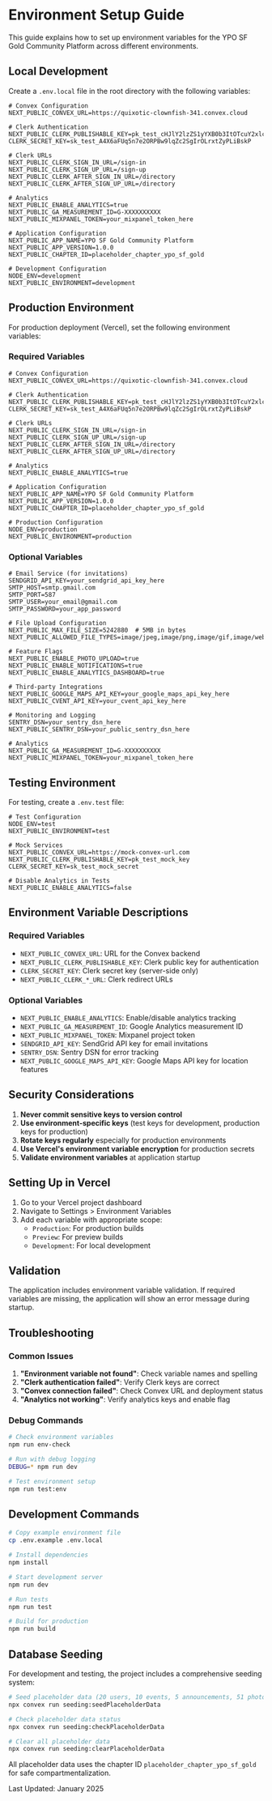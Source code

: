 # Environment Setup Guide

This guide explains how to set up environment variables for the YPO SF Gold Community Platform across different environments.

## Local Development

Create a `.env.local` file in the root directory with the following variables:

```env
# Convex Configuration
NEXT_PUBLIC_CONVEX_URL=https://quixotic-clownfish-341.convex.cloud

# Clerk Authentication
NEXT_PUBLIC_CLERK_PUBLISHABLE_KEY=pk_test_cHJlY2lzZS1yYXB0b3ItOTcuY2xlcmsuYWNjb3VudHMuZGV2JA
CLERK_SECRET_KEY=sk_test_A4X6aFUq5n7e2ORPBw9lqZc2SgIrOLrxtZyPLiBskP

# Clerk URLs
NEXT_PUBLIC_CLERK_SIGN_IN_URL=/sign-in
NEXT_PUBLIC_CLERK_SIGN_UP_URL=/sign-up
NEXT_PUBLIC_CLERK_AFTER_SIGN_IN_URL=/directory
NEXT_PUBLIC_CLERK_AFTER_SIGN_UP_URL=/directory

# Analytics
NEXT_PUBLIC_ENABLE_ANALYTICS=true
NEXT_PUBLIC_GA_MEASUREMENT_ID=G-XXXXXXXXXX
NEXT_PUBLIC_MIXPANEL_TOKEN=your_mixpanel_token_here

# Application Configuration
NEXT_PUBLIC_APP_NAME=YPO SF Gold Community Platform
NEXT_PUBLIC_APP_VERSION=1.0.0
NEXT_PUBLIC_CHAPTER_ID=placeholder_chapter_ypo_sf_gold

# Development Configuration
NODE_ENV=development
NEXT_PUBLIC_ENVIRONMENT=development
```

## Production Environment

For production deployment (Vercel), set the following environment variables:

### Required Variables

```env
# Convex Configuration
NEXT_PUBLIC_CONVEX_URL=https://quixotic-clownfish-341.convex.cloud

# Clerk Authentication
NEXT_PUBLIC_CLERK_PUBLISHABLE_KEY=pk_test_cHJlY2lzZS1yYXB0b3ItOTcuY2xlcmsuYWNjb3VudHMuZGV2JA
CLERK_SECRET_KEY=sk_test_A4X6aFUq5n7e2ORPBw9lqZc2SgIrOLrxtZyPLiBskP

# Clerk URLs
NEXT_PUBLIC_CLERK_SIGN_IN_URL=/sign-in
NEXT_PUBLIC_CLERK_SIGN_UP_URL=/sign-up
NEXT_PUBLIC_CLERK_AFTER_SIGN_IN_URL=/directory
NEXT_PUBLIC_CLERK_AFTER_SIGN_UP_URL=/directory

# Analytics
NEXT_PUBLIC_ENABLE_ANALYTICS=true

# Application Configuration
NEXT_PUBLIC_APP_NAME=YPO SF Gold Community Platform
NEXT_PUBLIC_APP_VERSION=1.0.0
NEXT_PUBLIC_CHAPTER_ID=placeholder_chapter_ypo_sf_gold

# Production Configuration
NODE_ENV=production
NEXT_PUBLIC_ENVIRONMENT=production
```

### Optional Variables

```env
# Email Service (for invitations)
SENDGRID_API_KEY=your_sendgrid_api_key_here
SMTP_HOST=smtp.gmail.com
SMTP_PORT=587
SMTP_USER=your_email@gmail.com
SMTP_PASSWORD=your_app_password

# File Upload Configuration
NEXT_PUBLIC_MAX_FILE_SIZE=5242880  # 5MB in bytes
NEXT_PUBLIC_ALLOWED_FILE_TYPES=image/jpeg,image/png,image/gif,image/webp

# Feature Flags
NEXT_PUBLIC_ENABLE_PHOTO_UPLOAD=true
NEXT_PUBLIC_ENABLE_NOTIFICATIONS=true
NEXT_PUBLIC_ENABLE_ANALYTICS_DASHBOARD=true

# Third-party Integrations
NEXT_PUBLIC_GOOGLE_MAPS_API_KEY=your_google_maps_api_key_here
NEXT_PUBLIC_CVENT_API_KEY=your_cvent_api_key_here

# Monitoring and Logging
SENTRY_DSN=your_sentry_dsn_here
NEXT_PUBLIC_SENTRY_DSN=your_public_sentry_dsn_here

# Analytics
NEXT_PUBLIC_GA_MEASUREMENT_ID=G-XXXXXXXXXX
NEXT_PUBLIC_MIXPANEL_TOKEN=your_mixpanel_token_here
```

## Testing Environment

For testing, create a `.env.test` file:

```env
# Test Configuration
NODE_ENV=test
NEXT_PUBLIC_ENVIRONMENT=test

# Mock Services
NEXT_PUBLIC_CONVEX_URL=https://mock-convex-url.com
NEXT_PUBLIC_CLERK_PUBLISHABLE_KEY=pk_test_mock_key
CLERK_SECRET_KEY=sk_test_mock_secret

# Disable Analytics in Tests
NEXT_PUBLIC_ENABLE_ANALYTICS=false
```

## Environment Variable Descriptions

### Required Variables

- `NEXT_PUBLIC_CONVEX_URL`: URL for the Convex backend
- `NEXT_PUBLIC_CLERK_PUBLISHABLE_KEY`: Clerk public key for authentication
- `CLERK_SECRET_KEY`: Clerk secret key (server-side only)
- `NEXT_PUBLIC_CLERK_*_URL`: Clerk redirect URLs

### Optional Variables

- `NEXT_PUBLIC_ENABLE_ANALYTICS`: Enable/disable analytics tracking
- `NEXT_PUBLIC_GA_MEASUREMENT_ID`: Google Analytics measurement ID
- `NEXT_PUBLIC_MIXPANEL_TOKEN`: Mixpanel project token
- `SENDGRID_API_KEY`: SendGrid API key for email invitations
- `SENTRY_DSN`: Sentry DSN for error tracking
- `NEXT_PUBLIC_GOOGLE_MAPS_API_KEY`: Google Maps API key for location features

## Security Considerations

1. **Never commit sensitive keys to version control**
2. **Use environment-specific keys** (test keys for development, production keys for production)
3. **Rotate keys regularly** especially for production environments
4. **Use Vercel's environment variable encryption** for production secrets
5. **Validate environment variables** at application startup

## Setting Up in Vercel

1. Go to your Vercel project dashboard
2. Navigate to Settings > Environment Variables
3. Add each variable with appropriate scope:
   - `Production`: For production builds
   - `Preview`: For preview builds
   - `Development`: For local development

## Validation

The application includes environment variable validation. If required variables are missing, the application will show an error message during startup.

## Troubleshooting

### Common Issues

1. **"Environment variable not found"**: Check variable names and spelling
2. **"Clerk authentication failed"**: Verify Clerk keys are correct
3. **"Convex connection failed"**: Check Convex URL and deployment status
4. **"Analytics not working"**: Verify analytics keys and enable flag

### Debug Commands

```bash
# Check environment variables
npm run env-check

# Run with debug logging
DEBUG=* npm run dev

# Test environment setup
npm run test:env
```

## Development Commands

```bash
# Copy example environment file
cp .env.example .env.local

# Install dependencies
npm install

# Start development server
npm run dev

# Run tests
npm run test

# Build for production
npm run build
```

## Database Seeding

For development and testing, the project includes a comprehensive seeding system:

```bash
# Seed placeholder data (20 users, 10 events, 5 announcements, 51 photos)
npx convex run seeding:seedPlaceholderData

# Check placeholder data status
npx convex run seeding:checkPlaceholderData

# Clear all placeholder data
npx convex run seeding:clearPlaceholderData
```

All placeholder data uses the chapter ID `placeholder_chapter_ypo_sf_gold` for safe compartmentalization.

Last Updated: January 2025 
